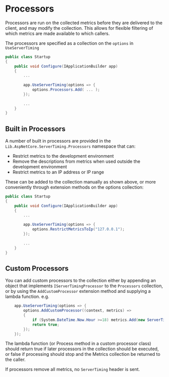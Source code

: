 ﻿# Processors

Processors are run on the collected metrics before they are delivered to the client, and may modify the collection. This allows for flexible filtering of which
metrics are made available to which callers.

The processors are specified as a collection on the ````options```` in ````UseServerTiming````

```cs
public class Startup
{
    public void Configure(IApplicationBuilder app)
    {
        ...
			
		app.UseServerTiming(options => {
            options.Processors.Add( ... );
        });
			
		...
    }
}
```


## Built in Processors

A number of built in processors are provided in the ````Lib.AspNetCore.ServerTiming.Processors```` namespace that can:

* Restrict metrics to the development environment
* Remove the descriptions from metrics when used outside the development environment
* Restrict metrics to an IP address or IP range

These can be added to the collection manually as shown above, or more conveniently through extension methods on the options collection:

```cs
public class Startup
{
    public void Configure(IApplicationBuilder app)
    {
        ...
			
		app.UseServerTiming(options => {
            options.RestrictMetricsToIp("127.0.0.1");
        });
			
		...
    }
}
```

## Custom Processors

You can add custom processors to the collection either by appending an object
that implements ````IServerTimingProcessor```` to the ````Processors```` 
collection, or by using the ````AddCustomProcessor```` extension method and supplying a
lambda function. e.g.

````cs
	app.UseServerTiming(options => {
        options.AddCustomProcessor((context, metrics) =>
        {
            if (System.DateTime.Now.Hour >=18) metrics.Add(new ServerTimingMetric("Time to stop debugging this and go for a drink!"));
            return true;
        });
    });
````
The lambda function (or Process method in a custom processor class) should return true if later processors in the collection
should be executed, or false if processing should stop and the Metrics collection be returned to the caller.

If processors remove all metrics, no ````ServerTiming```` header is sent.
